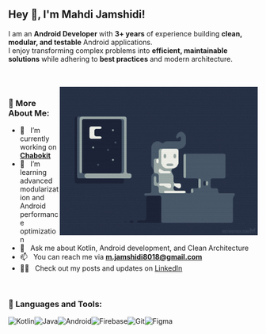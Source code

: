 ## Hey 👋, I'm Mahdi Jamshidi!
<!-- <a href='https://www.linkedin.com/in/mahdi-jamshidi/'><img align='left' alt="linkedin" src="https://raw.githubusercontent.com/rahul-jha98/rahul-jha98/561d474902b59c7429ec22bb73e225696c27b202/assets/linkedin.svg" height='18px'/></a>
<a href='mailto:mahdi@gmail.com'><img align='left' alt="email" src="https://raw.githubusercontent.com/rahul-jha98/rahul-jha98/561d474902b59c7429ec22bb73e225696c27b202/assets/gmail.svg" height='18px'/></a> -->

I am an **Android Developer** with **3+ years** of experience building **clean, modular, and testable** Android applications.  
I enjoy transforming complex problems into **efficient, maintainable solutions** while adhering to **best practices** and modern architecture.

<br/>
<br/>

<img align="right" width="400" alt="GIF" src="https://raw.githubusercontent.com/Mahdi-Jamshidi/Mahdi-Jamshidi/master/resources/right.gif" />
  
### 🧐 More About Me:

- 🔭 &nbsp; I’m currently working on [**Chabokit**](https://github.com/Mahdi-Jamshidi/Chabokit_Preview)  
- 🌱 &nbsp; I’m learning advanced modularization and Android performance optimization  
- 💬 &nbsp; Ask me about Kotlin, Android development, and Clean Architecture  
- 📫 &nbsp; You can reach me via **m.jamshidi8018@gmail.com**  
- 👨‍💻 &nbsp; Check out my posts and updates on [LinkedIn](https://www.linkedin.com/in/mahdi-jamshidi)

<br>

### 🔨 Languages and Tools:
<a href="https://kotlinlang.org" target="_blank"><img align="left" alt="Kotlin" height="42px" src="https://raw.githubusercontent.com/rahul-jha98/github_readme_icons/main/language_and_tools/square/kotlin/kotlin.svg"/></a>
<a href="https://www.java.com" target="_blank"><img align="left" alt="Java" height="42px" src="https://raw.githubusercontent.com/rahul-jha98/github_readme_icons/main/language_and_tools/square/java/java.svg"/></a>
<a href="https://developer.android.com" target="_blank"><img align="left" alt="Android" height="42px" src="https://raw.githubusercontent.com/rahul-jha98/github_readme_icons/main/language_and_tools/square/android/android.svg"/></a>
<a href="https://firebase.google.com/" target="_blank"><img align="left" alt="Firebase" height="42px" src="https://raw.githubusercontent.com/rahul-jha98/github_readme_icons/main/language_and_tools/square/firebase/firebase.svg"/></a>
<a href="https://git-scm.com/" target="_blank"><img align="left" alt="Git" height="42px" src="https://raw.githubusercontent.com/rahul-jha98/github_readme_icons/main/language_and_tools/square/git-scm/git-scm.svg"/></a>
<a href="https://www.figma.com/" target="_blank"><img align="left" alt="Figma" height="42px" src="https://raw.githubusercontent.com/rahul-jha98/github_readme_icons/main/language_and_tools/square/figma/figma.svg"/></a>

<br>
